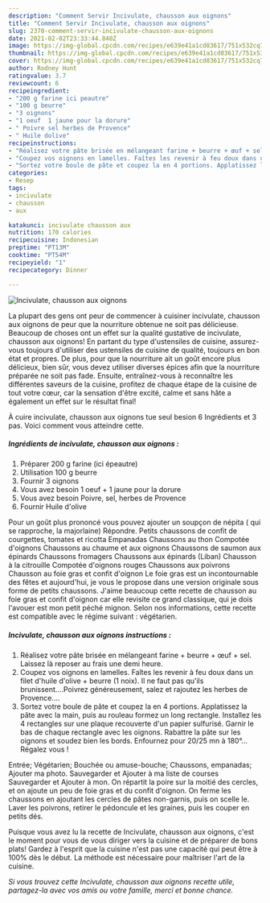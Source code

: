 ```yaml
---
description: "Comment Servir Incivulate, chausson aux oignons"
title: "Comment Servir Incivulate, chausson aux oignons"
slug: 2370-comment-servir-incivulate-chausson-aux-oignons
date: 2021-02-02T23:33:44.840Z
image: https://img-global.cpcdn.com/recipes/e639e41a1cd83617/751x532cq70/incivulate-chausson-aux-oignons-photo-principale-de-la-recette.jpg
thumbnail: https://img-global.cpcdn.com/recipes/e639e41a1cd83617/751x532cq70/incivulate-chausson-aux-oignons-photo-principale-de-la-recette.jpg
cover: https://img-global.cpcdn.com/recipes/e639e41a1cd83617/751x532cq70/incivulate-chausson-aux-oignons-photo-principale-de-la-recette.jpg
author: Rodney Hunt
ratingvalue: 3.7
reviewcount: 6
recipeingredient:
- "200 g farine ici peautre"
- "100 g beurre"
- "3 oignons"
- "1 oeuf  1 jaune pour la dorure"
- " Poivre sel herbes de Provence"
- " Huile dolive"
recipeinstructions:
- "Réalisez votre pâte brisée en mélangeant farine + beurre + œuf + sel. Laissez là reposer au frais une demi heure."
- "Coupez vos oignons en lamelles. Faîtes les revenir à feu doux dans un filet d&#39;huile d&#39;olive + beurre (1 noix). Il ne faut pas qu&#39;ils brunissent....Poivrez généreusement, salez et rajoutez les herbes de Provence...."
- "Sortez votre boule de pâte et coupez la en 4 portions. Applatissez la pâte avec la main, puis au rouleau formez un long rectangle. Installez les 4 rectangles sur une plaque recouverte d&#39;un papier sulfurisé. Garnir le bas de chaque rectangle avec les oignons. Rabattre la pâte sur les oignons et soudez bien les bords. Enfournez pour 20/25 mn à 180°... Régalez vous !"
categories:
- Resep
tags:
- incivulate
- chausson
- aux

katakunci: incivulate chausson aux 
nutrition: 170 calories
recipecuisine: Indonesian
preptime: "PT13M"
cooktime: "PT54M"
recipeyield: "1"
recipecategory: Dinner

---
```



![Incivulate, chausson aux oignons](https://img-global.cpcdn.com/recipes/e639e41a1cd83617/751x532cq70/incivulate-chausson-aux-oignons-photo-principale-de-la-recette.jpg)

La plupart des gens ont peur de commencer à cuisiner incivulate, chausson aux oignons de peur que la nourriture obtenue ne soit pas délicieuse. Beaucoup de choses ont un effet sur la qualité gustative de incivulate, chausson aux oignons! En partant du type d'ustensiles de cuisine, assurez-vous toujours d'utiliser des ustensiles de cuisine de qualité, toujours en bon état et propres. De plus, pour que la nourriture ait un goût encore plus délicieux, bien sûr, vous devez utiliser diverses épices afin que la nourriture préparée ne soit pas fade. Ensuite, entraînez-vous à reconnaître les différentes saveurs de la cuisine, profitez de chaque étape de la cuisine de tout votre cœur, car la sensation d'être excité, calme et sans hâte a également un effet sur le résultat final!

<!--inarticleads1-->

À cuire incivulate, chausson aux oignons tue seul besion 6 Ingrédients et 3 pas. Voici comment vous atteindre cette.

##### Ingrédients de incivulate, chausson aux oignons :

1. Préparer 200 g farine (ici épeautre)
1. Utilisation 100 g beurre
1. Fournir 3 oignons
1. Vous avez besoin 1 oeuf + 1 jaune pour la dorure
1. Vous avez besoin  Poivre, sel, herbes de Provence
1. Fournir  Huile d&#39;olive


Pour un goût plus prononcé vous pouvez ajouter un soupçon de népita ( qui se rapproche, la majorlaine) Répondre. Petits chaussons de confit de courgettes, tomates et ricotta Empanadas Chaussons au thon Compotée d&#39;oignons Chaussons au chaume et aux oignons Chaussons de saumon aux épinards Chaussons fromagers Chaussons aux épinards (Liban) Chausson à la citrouille Compotée d&#39;oignons rouges Chaussons aux poivrons Chausson au foie gras et confit d&#39;oignon Le foie gras est un incontournable des fêtes et aujourd&#39;hui, je vous le propose dans une version originale sous forme de petits chaussons. J&#39;aime beaucoup cette recette de chausson au foie gras et confit d&#39;oignon car elle revisite ce grand classique, qui je dois l&#39;avouer est mon petit péché mignon. Selon nos informations, cette recette est compatible avec le régime suivant : végétarien. 

<!--inarticleads2-->

##### Incivulate, chausson aux oignons instructions :

1. Réalisez votre pâte brisée en mélangeant farine + beurre + œuf + sel. Laissez là reposer au frais une demi heure.
1. Coupez vos oignons en lamelles. Faîtes les revenir à feu doux dans un filet d&#39;huile d&#39;olive + beurre (1 noix). Il ne faut pas qu&#39;ils brunissent....Poivrez généreusement, salez et rajoutez les herbes de Provence....
1. Sortez votre boule de pâte et coupez la en 4 portions. Applatissez la pâte avec la main, puis au rouleau formez un long rectangle. Installez les 4 rectangles sur une plaque recouverte d&#39;un papier sulfurisé. Garnir le bas de chaque rectangle avec les oignons. Rabattre la pâte sur les oignons et soudez bien les bords. Enfournez pour 20/25 mn à 180°... Régalez vous !


Entrée; Végétarien; Bouchée ou amuse-bouche; Chaussons, empanadas; Ajouter ma photo. Sauvegarder et Ajouter à ma liste de courses Sauvegarder et Ajouter à mon. On répartit la poire sur la moitié des cercles, et on ajoute un peu de foie gras et du confit d&#39;oignon. On ferme les chaussons en ajoutant les cercles de pâtes non-garnis, puis on scelle le. Laver les poivrons, retirer le pédoncule et les graines, puis les couper en petits dés. 

<!--inarticleads1-->

<p>
Puisque vous avez lu la recette de Incivulate, chausson aux oignons, c'est le moment pour vous de vous diriger vers la cuisine et de préparer de bons plats! Gardez à l'esprit que la cuisine n'est pas une capacité qui peut être à 100% dès le début. La méthode est nécessaire pour maîtriser l'art de la cuisine.
</p>

<p>
<i>Si vous trouvez cette Incivulate, chausson aux oignons recette utile, partagez-la avec vos amis ou votre famille, merci et bonne chance.</i>
</p>
